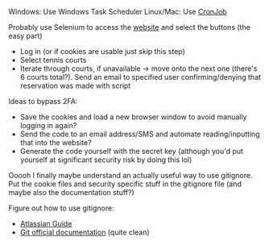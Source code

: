 Windows: Use Windows Task Scheduler
Linux/Mac: Use [CronJob](https://kubernetes.io/docs/concepts/workloads/controllers/cron-jobs/#:~:text=CronJob%20is%20meant%20for%20performing,CronJobs%20have%20limitations%20and%20idiosyncrasies.)

Probably use Selenium to access the [website](https://secure.recreation.ucla.edu/booking) and select the buttons (the easy part)
- Log in (or if cookies are usable just skip this step)
- Select tennis courts
- Iterate through courts, if unavailable -> move onto the next one (there's 6 courts total?). Send an email to specified user confirming/denying that reservation was made with script

Ideas to bypass 2FA:
- Save the cookies and load a new browser window to avoid manually logging in again?
- Send the code to an email address/SMS and automate reading/inputting that into the website?
- Generate the code yourself with the secret key (although you'd put yourself at significant security risk by doing this lol)


Ooooh I finally maybe understand an actually useful way to use gitignore. Put the cookie files and security specific stuff in the gitignore file (and maybe also the documentation stuff?)

Figure out how to use gitignore:
- [Atlassian Guide](https://www.atlassian.com/git/tutorials/saving-changes/gitignore)
- [Git official documentation](https://git-scm.com/docs/gitignore) (quite clean)
